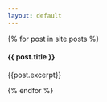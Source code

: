 ```yaml
---
layout: default
---
```

<head>
<link rel="stylesheet" type="text/css" href="https://markchenyutian.github.io/Markchen_Blog/Asset/css/Unified_Style.css">
</head>

{% for post in site.posts %}
  <div class="card" onclick="window.open({{ site.baseurl }}{{ post.url }});">
    <div class="title_container">
        <h4>{{ post.title }}</h4>
    </div>
    <div class="container">
        {{post.excerpt}}
    </div>
  </div>
  
  <div style="width: 100%; height: 1em"></div>
{% endfor %}
